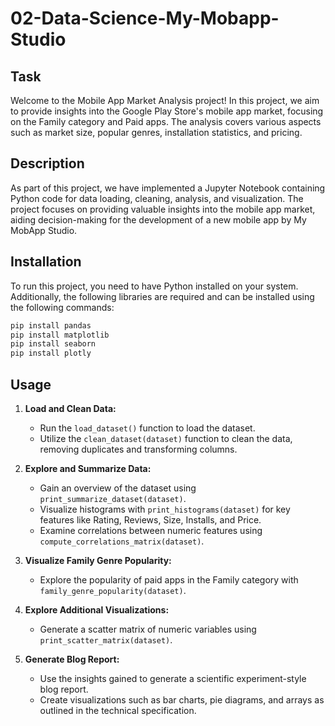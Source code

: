    # 02-Data-Science-My-Mobapp-Studio

## Task

Welcome to the Mobile App Market Analysis project! In this project, we aim to provide insights into the Google Play Store's mobile app market, focusing on the Family category and Paid apps. The analysis covers various aspects such as market size, popular genres, installation statistics, and pricing.

## Description

As part of this project, we have implemented a Jupyter Notebook containing Python code for data loading, cleaning, analysis, and visualization. The project focuses on providing valuable insights into the mobile app market, aiding decision-making for the development of a new mobile app by My MobApp Studio.

## Installation

To run this project, you need to have Python installed on your system. Additionally, the following libraries are required and can be installed using the following commands:

```bash
pip install pandas
pip install matplotlib
pip install seaborn
pip install plotly
```

## Usage

1. **Load and Clean Data:**
   - Run the `load_dataset()` function to load the dataset.
   - Utilize the `clean_dataset(dataset)` function to clean the data, removing duplicates and transforming columns.

2. **Explore and Summarize Data:**
   - Gain an overview of the dataset using `print_summarize_dataset(dataset)`.
   - Visualize histograms with `print_histograms(dataset)` for key features like Rating, Reviews, Size, Installs, and Price.
   - Examine correlations between numeric features using `compute_correlations_matrix(dataset)`.

3. **Visualize Family Genre Popularity:**
   - Explore the popularity of paid apps in the Family category with `family_genre_popularity(dataset)`.

4. **Explore Additional Visualizations:**
   - Generate a scatter matrix of numeric variables using `print_scatter_matrix(dataset)`.

5. **Generate Blog Report:**
   - Use the insights gained to generate a scientific experiment-style blog report.
   - Create visualizations such as bar charts, pie diagrams, and arrays as outlined in the technical specification.